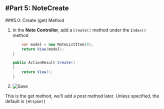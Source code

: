 #Part 5: NoteCreate
---
###5.0: Create (get) Method
1. In the **Note Controller**, add a `Create()` method under the `Index()` method

    ```cs
        var model = new NoteListItem[0];
        return View(model);
    }

    public ActionResult Create()
    {
        return View();
    }
    ```
2. ![Save](/assets/font-awesome-save.png)

This is the get method, we'll add a post method later. Unless specified, the default is `[HttpGet]`